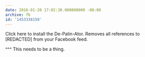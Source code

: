 ```yaml
---
date: 2016-01-20 17:02:30.000000000 -08:00
archive: fb
id: '1453338150'
---
```


Click here to install the De-Palin-Ator. Removes all references to [REDACTED] from your Facebook feed.

^^^ This needs to be a thing.
